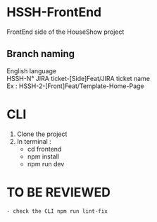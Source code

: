 # HSSH-FrontEnd
FrontEnd side of the HouseShow project

## Branch naming
English language <br>
HSSH-N° JIRA ticket-[Side]Feat/JIRA ticket name <br>
Ex : HSSH-2-[Front]Feat/Template-Home-Page

# CLI

1. Clone the project
2. In terminal :
   - cd frontend
   - npm install
   - npm run dev

# TO BE REVIEWED

    - check the CLI npm run lint-fix
